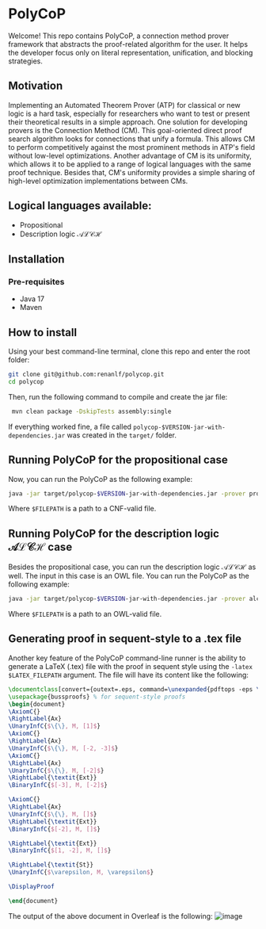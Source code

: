 # PolyCoP

Welcome! This repo contains PolyCoP, a connection method prover framework that abstracts the proof-related algorithm for the user. It helps the developer focus only on literal representation, unification, and blocking strategies.

## Motivation

Implementing an Automated Theorem Prover (ATP) for classical or new logic is a hard task, especially for researchers who want to test or present their theoretical results in a simple approach.
One solution for developing provers is the Connection Method (CM). This goal-oriented direct proof search algorithm looks for connections that unify a formula. This allows CM to perform competitively against the most prominent methods in ATP's field without low-level optimizations.
Another advantage of CM is its uniformity, which allows it to be applied to a range of logical languages with the same proof technique.
Besides that, CM's uniformity provides a simple sharing of high-level optimization implementations between CMs.

## Logical languages available:
- Propositional
- Description logic $\mathcal{ALCH}$

## Installation

### Pre-requisites
- Java 17
- Maven

## How to install

Using your best command-line terminal, clone this repo and enter the root folder:
```bash
git clone git@github.com:renanlf/polycop.git
cd polycop
```
Then, run the following command to compile and create the jar file:
```bash
 mvn clean package -DskipTests assembly:single
```
If everything worked fine, a file called ```polycop-$VERSION-jar-with-dependencies.jar``` was created in the `target/` folder.

## Running PolyCoP for the propositional case

Now, you can run the PolyCoP as the following example:
```bash
java -jar target/polycop-$VERSION-jar-with-dependencies.jar -prover propositional -file $FILEPATH
```
Where `$FILEPATH` is a path to a CNF-valid file.

## Running PolyCoP for the description logic $\mathcal{ALCH}$ case

Besides the propositional case, you can run the description logic $\mathcal{ALCH}$ as well. The input in this case is an OWL file. You can run the PolyCoP as the following example:
```bash
java -jar target/polycop-$VERSION-jar-with-dependencies.jar -prover alch -file $FILEPATH
```
Where `$FILEPATH` is a path to an OWL-valid file.

## Generating proof in sequent-style to a .tex file

Another key feature of the PolyCoP command-line runner is the ability to generate a LaTeX (.tex) file with the proof in sequent style using the ```-latex $LATEX_FILEPATH``` argument. The file will have its content like the following:
```latex
\documentclass[convert={outext=.eps, command=\unexpanded{pdftops -eps \infile}}]{standalone}
\usepackage{bussproofs} % for sequent-style proofs
\begin{document}
\AxiomC{}
\RightLabel{Ax}
\UnaryInfC{$\{\}, M, [1]$}
\AxiomC{}
\RightLabel{Ax}
\UnaryInfC{$\{\}, M, [-2, -3]$}
\AxiomC{}
\RightLabel{Ax}
\UnaryInfC{$\{\}, M, [-2]$}
\RightLabel{\textit{Ext}}
\BinaryInfC{$[-3], M, [-2]$}

\AxiomC{}
\RightLabel{Ax}
\UnaryInfC{$\{\}, M, []$}
\RightLabel{\textit{Ext}}
\BinaryInfC{$[-2], M, []$}

\RightLabel{\textit{Ext}}
\BinaryInfC{$[1, -2], M, []$}

\RightLabel{\textit{St}}
\UnaryInfC{$\varepsilon, M, \varepsilon$}

\DisplayProof

\end{document}
```
The output of the above document in Overleaf is the following:
![image](https://github.com/renanlf/polycop/assets/8339052/303ad47d-e01c-4056-98a3-fb57af1d5627)
